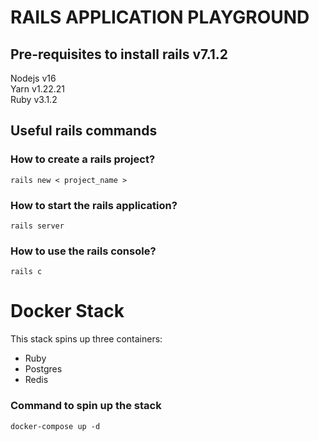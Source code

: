 # RAILS APPLICATION PLAYGROUND

## Pre-requisites to install rails v7.1.2
Nodejs v16 \
Yarn v1.22.21 \
Ruby v3.1.2

## Useful rails commands
### How to create a rails project?
```
rails new < project_name >
```
### How to start the rails application?
```
rails server
```
### How to use the rails console?
```
rails c 
```

# Docker Stack
This stack spins up three containers:
- Ruby
- Postgres
- Redis

### Command to spin up the stack
```
docker-compose up -d
```
